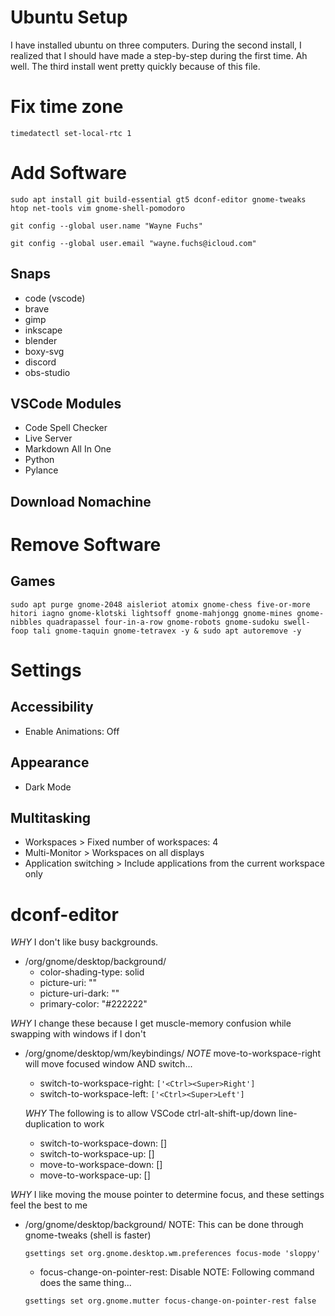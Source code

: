 # Ubuntu Setup

I have installed ubuntu on three computers. During the second install, I realized that I should have made a step-by-step during the first time. Ah well. The third install went pretty quickly because of this file.

# Fix time zone

`timedatectl set-local-rtc 1`

# Add Software

`sudo apt install git build-essential gt5 dconf-editor gnome-tweaks htop net-tools vim gnome-shell-pomodoro`

`git config --global user.name "Wayne Fuchs"`

`git config --global user.email "wayne.fuchs@icloud.com"`

## Snaps

* code (vscode)
* brave
* gimp
* inkscape
* blender
* boxy-svg
* discord
* obs-studio

## VSCode Modules

* Code Spell Checker
* Live Server
* Markdown All In One
* Python
* Pylance

## Download Nomachine

# Remove Software

## Games

`sudo apt purge gnome-2048 aisleriot atomix gnome-chess five-or-more hitori iagno gnome-klotski lightsoff gnome-mahjongg gnome-mines gnome-nibbles quadrapassel four-in-a-row gnome-robots gnome-sudoku swell-foop tali gnome-taquin gnome-tetravex -y & sudo apt autoremove -y`

# Settings

## Accessibility

* Enable Animations: Off

## Appearance

* Dark Mode

## Multitasking

* Workspaces > Fixed number of workspaces: 4
* Multi-Monitor > Workspaces on all displays
* Application switching > Include applications from the current workspace only


# dconf-editor

*WHY* I don't like busy backgrounds.
* /org/gnome/desktop/background/
	* color-shading-type: solid
	* picture-uri: ""
	* picture-uri-dark: ""
	* primary-color: "#222222"

*WHY* I change these because I get muscle-memory confusion while swapping with windows if I don't
* /org/gnome/desktop/wm/keybindings/
	*NOTE* move-to-workspace-right will move focused window AND switch...
	* switch-to-workspace-right: `['<Ctrl><Super>Right']`
	* switch-to-workspace-left: `['<Ctrl><Super>Left']`

	*WHY* The following is to allow VSCode ctrl-alt-shift-up/down line-duplication to work
	* switch-to-workspace-down: []
	* switch-to-workspace-up: []
	* move-to-workspace-down: []
	* move-to-workspace-up: []

*WHY* I like moving the mouse pointer to determine focus, and these settings feel the best to me
* /org/gnome/desktop/background/
	NOTE: This can be done through gnome-tweaks (shell is faster)

	`gsettings set org.gnome.desktop.wm.preferences focus-mode 'sloppy'`
	* focus-change-on-pointer-rest: Disable
	NOTE: Following command does the same thing...

	`gsettings set org.gnome.mutter focus-change-on-pointer-rest false`


